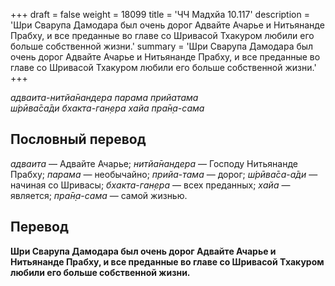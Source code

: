 +++
draft = false
weight = 18099
title = 'ЧЧ Мадхйа 10.117'
description = 'Шри Сварупа Дамодара был очень дорог Адвайте Ачарье и Нитьянанде Прабху, и все преданные во главе со Шривасой Тхакуром любили его больше собственной жизни.'
summary = 'Шри Сварупа Дамодара был очень дорог Адвайте Ачарье и Нитьянанде Прабху, и все преданные во главе со Шривасой Тхакуром любили его больше собственной жизни.'
+++

_адваита-нитйа̄нандера парама прийатама  
ш́рӣва̄са̄ди бхакта-ган̣ера хайа пра̄н̣а-сама_

## Пословный перевод

_адваита_ — Адвайте Ачарье; _нитйа̄нандера_ — Господу Нитьянанде Прабху; _парама_ — необычайно; _прийа_\-_тама_ — дорог; _ш́рӣва̄са_\-_а̄ди_ — начиная со Шривасы; _бхакта_\-_ган̣ера_ — всех преданных; _хайа_ — является; _пра̄н̣а_\-_сама_ — самой жизнью.

## Перевод

**Шри Сварупа Дамодара был очень дорог Адвайте Ачарье и Нитьянанде Прабху, и все преданные во главе со Шривасой Тхакуром любили его больше собственной жизни.**
